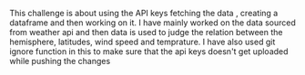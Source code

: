 This challenge is about using the API keys fetching the data , creating a dataframe and then working on it.
I have mainly worked on the data sourced from weather api and then data is used to judge the relation between the hemisphere, latitudes, wind speed and temprature.
I have also used git ignore function in this to make sure that the api keys doesn't get uploaded while pushing the changes
